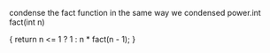 condense the fact function in the same way we condensed power.int fact(int n)




{
    return n <= 1 ? 1 : n * fact(n - 1);
}